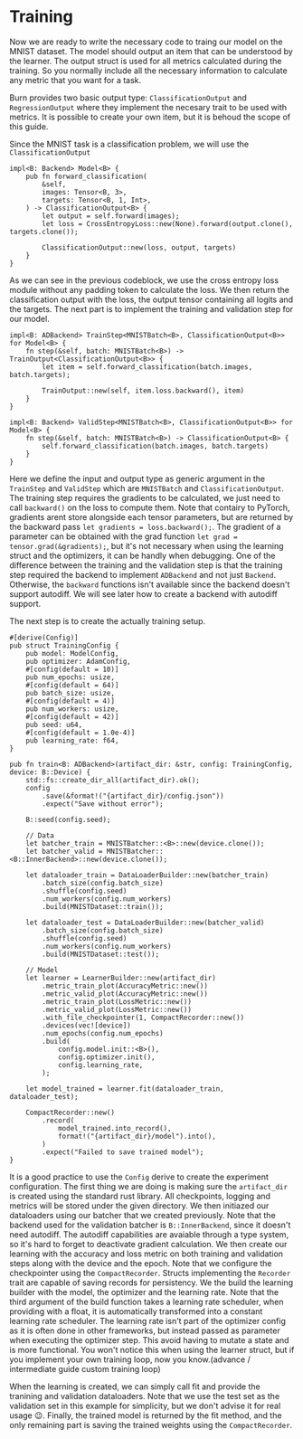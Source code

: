 # Training

Now we are ready to write the necessary code to traing our model on the MNIST dataset.
The model should output an item that can be understood by the learner.
The output struct is used for all metrics calculated during the training.
So you normally include all the necessary information to calculate any metric that you want for a task.

Burn provides two basic output type: `ClassificationOutput` and `RegressionOutput` where they implement the necesary trait to be used with metrics.
It is possible to create your own item, but it is behoud the scope of this guide.

Since the MNIST task is a classification problem, we will use the `ClassificationOutput`


```rust, ignore
impl<B: Backend> Model<B> {
    pub fn forward_classification(
        &self,
        images: Tensor<B, 3>,
        targets: Tensor<B, 1, Int>,
    ) -> ClassificationOutput<B> {
        let output = self.forward(images);
        let loss = CrossEntropyLoss::new(None).forward(output.clone(), targets.clone());

        ClassificationOutput::new(loss, output, targets)
    }
}
```

As we can see in the previous codeblock, we use the cross entropy loss module without any padding token to calculate the loss.
We then return the classification output with the loss, the output tensor containing all logits and the targets.
The next part is to implement the training and validation step for our model.

```rust, ignore
impl<B: ADBackend> TrainStep<MNISTBatch<B>, ClassificationOutput<B>> for Model<B> {
    fn step(&self, batch: MNISTBatch<B>) -> TrainOutput<ClassificationOutput<B>> {
        let item = self.forward_classification(batch.images, batch.targets);

        TrainOutput::new(self, item.loss.backward(), item)
    }
}

impl<B: Backend> ValidStep<MNISTBatch<B>, ClassificationOutput<B>> for Model<B> {
    fn step(&self, batch: MNISTBatch<B>) -> ClassificationOutput<B> {
        self.forward_classification(batch.images, batch.targets)
    }
}
```

Here we define the input and output type as generic argument in the `TrainStep` and `ValidStep` which are `MNISTBatch` and `ClassificationOutput`.
The training step requires the gradients to be calculated, we just need to call `backward()` on the loss to compute them.
Note that contairy to PyTorch, gradients arent store alongside each tensor parameters, but are returned by the backward pass `let gradients = loss.backward();`.
The gradient of a parameter can be obtained with the grad function `let grad = tensor.grad(&gradients);`, but it's not necessary when using the learning struct and the optimizers, it can be handly when debugging.
One of the difference between the training and the validation step is that the training step required the backend to implement `ADBackend` and not just `Backend`.
Otherwise, the `backward` functions isn't available since the backend doesn't support autodiff.
We will see later how to create a backend with autodiff support.

The next step is to create the actually training setup.

```rust, ignore
#[derive(Config)]
pub struct TrainingConfig {
    pub model: ModelConfig,
    pub optimizer: AdamConfig,
    #[config(default = 10)]
    pub num_epochs: usize,
    #[config(default = 64)]
    pub batch_size: usize,
    #[config(default = 4)]
    pub num_workers: usize,
    #[config(default = 42)]
    pub seed: u64,
    #[config(default = 1.0e-4)]
    pub learning_rate: f64,
}

pub fn train<B: ADBackend>(artifact_dir: &str, config: TrainingConfig, device: B::Device) {
    std::fs::create_dir_all(artifact_dir).ok();
    config
        .save(&format!("{artifact_dir}/config.json"))
        .expect("Save without error");

    B::seed(config.seed);

    // Data
    let batcher_train = MNISTBatcher::<B>::new(device.clone());
    let batcher_valid = MNISTBatcher::<B::InnerBackend>::new(device.clone());

    let dataloader_train = DataLoaderBuilder::new(batcher_train)
        .batch_size(config.batch_size)
        .shuffle(config.seed)
        .num_workers(config.num_workers)
        .build(MNISTDataset::train());

    let dataloader_test = DataLoaderBuilder::new(batcher_valid)
        .batch_size(config.batch_size)
        .shuffle(config.seed)
        .num_workers(config.num_workers)
        .build(MNISTDataset::test());

    // Model
    let learner = LearnerBuilder::new(artifact_dir)
        .metric_train_plot(AccuracyMetric::new())
        .metric_valid_plot(AccuracyMetric::new())
        .metric_train_plot(LossMetric::new())
        .metric_valid_plot(LossMetric::new())
        .with_file_checkpointer(1, CompactRecorder::new())
        .devices(vec![device])
        .num_epochs(config.num_epochs)
        .build(
            config.model.init::<B>(),
            config.optimizer.init(),
            config.learning_rate,
        );

    let model_trained = learner.fit(dataloader_train, dataloader_test);

    CompactRecorder::new()
        .record(
            model_trained.into_record(),
            format!("{artifact_dir}/model").into(),
        )
        .expect("Failed to save trained model");
}
```

It is a good practice to use the `Config` derive to create the experiment configuration.
The first thing we are doing is making sure the `artifact_dir` is created using the standard rust library.
All checkpoints, logging and metrics will be stored under the given directory.
We then initiazed our dataloaders using our batcher that we created previously.
Note that the backend used for the validation batcher is `B::InnerBackend`, since it doesn't need autodiff.
The autodiff capabilities are avaiable through a type system, so it's hard to forget to deactivate gradient calculation.
We then create our learning with the accuracy and loss metric on both training and validation steps along with the device and the epoch.
Note that we configure the checkpointer using the `CompactRecorder`.
Structs implementing the `Recorder` trait are capable of saving records for persistency.
We the  build the learning builder with the model, the optimizer and the learning rate.
Note that the third argument of the build function takes a learning rate scheduler, when providing with a float, it is automatically transformed into a constant learning rate scheduler.
The learning rate isn't part of the optimizer config as it is often done in other frameworks, but instead passed as parameter when executing the optimizer step.
This avoid having to mutate a state and is more functional.
You won't notice this when using the learner struct, but if you implement your own training loop, now you know.(advance / intermediate guide custom training loop)

When the learning is created, we can simply call fit and provide the tranining and validation dataloaders.
Note that we use the test set as the validation set in this example for simplicity, but we don't advise it for real usage 😉.
Finally, the trained model is returned by the fit method, and the only remaining part is saving the trained weights using the `CompactRecorder`.
